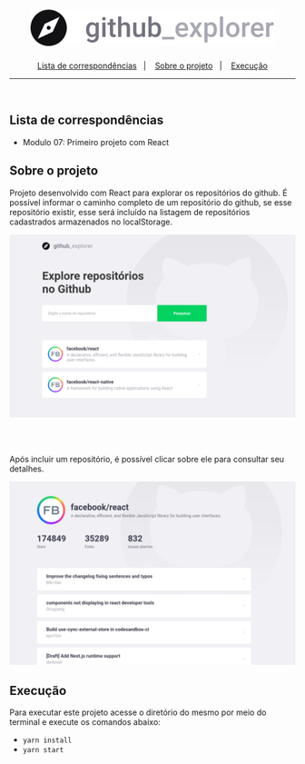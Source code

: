 <h1 align="center">
  <img src="./assets/logo.svg">
</h1>

<p align="center">
  <a href="#lista-de-correspondências">Lista de correspondências</a>&nbsp;&nbsp;&nbsp;|&nbsp;&nbsp;&nbsp;
  <a href="#sobre-o-projeto">Sobre o projeto</a>&nbsp;&nbsp;&nbsp;|&nbsp;&nbsp;&nbsp;
  <a href="#execução">Execução</a>
</p>

---
<br />

## Lista de correspondências
* Modulo 07: Primeiro projeto com React

## Sobre o projeto
Projeto desenvolvido com React para explorar os repositórios do github. É possível informar o caminho completo de um repositório do github, se esse repositório existir, esse será incluído na listagem de repositórios cadastrados armazenados no localStorage.

<img src="./assets/print01.png">

<br /><br />

Após incluir um repositório, é possível clicar sobre ele para consultar seu detalhes.

<img src="./assets/print02.png">

## Execução
Para executar este projeto acesse o diretório do mesmo por meio do terminal e execute os comandos abaixo:
- `yarn install`
- `yarn start`
